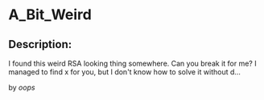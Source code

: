 
# A_Bit_Weird
## Description:
I found this weird RSA looking thing somewhere. Can you break it for me? I managed to find x for you, but I don't know how to solve it without d...

by _oops_

